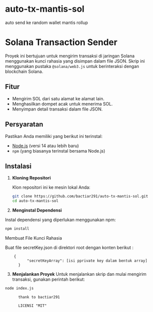 # auto-tx-mantis-sol
auto send ke random wallet mantis rollup 
# Solana Transaction Sender

Proyek ini bertujuan untuk mengirim transaksi di jaringan Solana menggunakan kunci rahasia yang disimpan dalam file JSON. Skrip ini menggunakan pustaka `@solana/web3.js` untuk berinteraksi dengan blockchain Solana.

## Fitur
- Mengirim SOL dari satu alamat ke alamat lain.
- Menghasilkan dompet acak untuk menerima SOL.
- Menyimpan detail transaksi dalam file JSON.

## Persyaratan

Pastikan Anda memiliki yang berikut ini terinstal:
- [Node.js](https://nodejs.org/) (versi 14 atau lebih baru)
- `npm` (yang biasanya terinstal bersama Node.js)

## Instalasi

1. **Kloning Repositori**

   Klon repositori ini ke mesin lokal Anda:

   ```bash
   git clone https://github.com/bactiar291/auto-tx-mantis-sol.git
   cd auto-tx-mantis-sol
   ```
2. **Menginstal Dependensi**

Instal dependensi yang diperlukan menggunakan npm:
   ```bash
   npm install
   ```
Membuat File Kunci Rahasia

Buat file secretKey.json di direktori root dengan konten berikut :

        {
              "secretKeyArray": [isi pprivate key dalam bentuk array]
          }
3. **Menjalankan Proyek**
Untuk menjalankan skrip dan mulai mengirim transaksi, gunakan perintah berikut:

 ```bash
node index.js          
 ```

          thank to bactiar291

          LICENSI "MIT"





   
